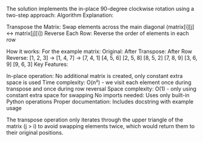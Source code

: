 The solution implements the in-place 90-degree clockwise rotation using a two-step approach:
Algorithm Explanation:

Transpose the Matrix: Swap elements across the main diagonal (matrix[i][j] ↔ matrix[j][i])
Reverse Each Row: Reverse the order of elements in each row

How it works:
For the example matrix:
Original:     After Transpose:    After Row Reverse:
[1, 2, 3]  →  [1, 4, 7]       →  [7, 4, 1]
[4, 5, 6]     [2, 5, 8]          [8, 5, 2]
[7, 8, 9]     [3, 6, 9]          [9, 6, 3]
Key Features:

In-place operation: No additional matrix is created, only constant extra space is used
Time complexity: O(n²) - we visit each element once during transpose and once during row reversal
Space complexity: O(1) - only using constant extra space for swapping
No imports needed: Uses only built-in Python operations
Proper documentation: Includes docstring with example usage

The transpose operation only iterates through the upper triangle of the matrix (j > i) to avoid swapping elements twice, which would return them to their original positions.